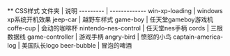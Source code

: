 ** CSS样式
文件夹 | 说明
--------- | -------------
win-xp-loading | windows xp系统开机效果
jeep-car | 越野车样式
game-boy | 任天堂gameboy游戏机
coffe-cup | 会动的咖啡杯
nintendo-nes-control | 任天堂nes手柄
cords | 三根数据线
game-controller | 游戏手柄
angry-bird | 愤怒的小鸟
captain-america-log | 美国队长logo
beer-bubble | 冒泡的啤酒